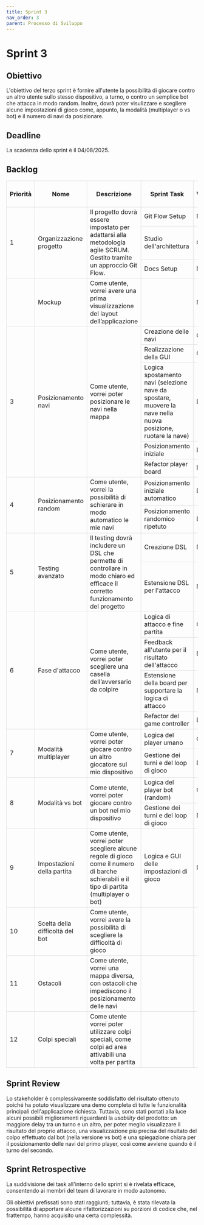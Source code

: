 ```yaml
---
title: Sprint 3
nav_order: 3
parent: Processo di Sviluppo
---
```


# Sprint 3

## Obiettivo
L'obiettivo del terzo sprint è fornire all'utente la possibilità di giocare contro un altro utente sullo stesso dispositivo,
a turno, o contro un semplice bot che attacca in modo random. Inoltre, dovrà poter visulizzare e scegliere alcune impostazioni di gioco come, 
appunto, la modalità (multiplayer o vs bot) e il numero di navi da posizionare.

## Deadline
La scadenza dello sprint è il 04/08/2025.

## Backlog
<style>
table {
    border-collapse: collapse;
    width: 100%;
}
table th, table td {
    border: 1px solid #ddd;
}
table td[rowspan] {
    vertical-align: middle;
}
</style>
<table>
  <thead>
    <tr>
      <th>Priorità</th>
      <th>Nome</th>
      <th>Descrizione</th>
      <th>Sprint Task</th>
      <th>Volontario</th>
      <th>Stima Sprint 1</th>
      <th>Stima Sprint 2</th>
      <th>Stima Sprint 3</th>
    </tr>
  </thead>
  <tbody>
    <tr>
      <td rowspan="3">1</td>
      <td rowspan="3">Organizzazione progetto</td>
      <td rowspan="3">Il progetto dovrà essere impostato per adattarsi alla metodologia agile SCRUM. 
            Gestito tramite un approccio Git Flow.</td>
      <td>Git Flow Setup</td>
      <td>Mirco</td>
      <td></td>
      <td></td>
      <td></td>
    </tr>
    <tr>
      <td>Studio dell'architettura</td>
      <td>Chiara</td>
      <td></td>
      <td></td>
      <td></td>
    </tr>
    <tr>
      <td>Docs Setup</td>
      <td>Mirco</td>
      <td></td>
      <td></td>
      <td></td>
    </tr>
    <tr>
      <td></td>
      <td>Mockup</td>
      <td>Come utente, vorrei avere una prima visualizzazione del layout dell’applicazione</td>
      <td></td>
      <td>Mirco</td>
      <td></td>
      <td></td>
      <td></td>
    </tr>
    <tr>
      <td rowspan="6">3</td>
      <td rowspan="6">Posizionamento navi</td>
      <td rowspan="6">Come utente, vorrei poter posizionare le navi nella mappa</td>
    </tr>
    <tr>
      <td>Creazione delle navi</td>
      <td>Chiara</td>
      <td></td>
      <td></td>
      <td></td>
    </tr>
    <tr>
      <td>Realizzazione della GUI</td>
      <td>Chiara</td>
      <td></td>
      <td></td>
      <td></td>
    </tr>
    <tr>
      <td>Logica spostamento navi (selezione nave da spostare, 
        muovere la nave nella nuova posizione, 
        ruotare la nave)</td>
      <td>Dilaver</td>
      <td></td>
      <td></td>
      <td></td>
    </tr>
    <tr>
      <td>Posizionamento iniziale</td>
      <td>Dilaver</td>
      <td></td>
      <td></td>
      <td></td>
    </tr>
    <tr>
      <td>Refactor player board</td>
      <td>Mirco</td>
      <td></td>
      <td></td>
      <td></td>
    </tr>
    <tr>
      <td rowspan="3">4</td>
      <td rowspan="3">Posizionamento random</td>
      <td rowspan="3">Come utente, vorrei la possibilità di schierare in modo automatico le mie navi</td>
    </tr>
    <tr>
      <td>Posizionamento iniziale automatico</td>
      <td>Dilaver</td>
      <td></td>
      <td></td>
      <td></td>
    </tr>
    <tr>
      <td>Posizionamento randomico ripetuto</td>
      <td>Dilaver</td>
      <td></td>
      <td></td>
      <td></td>
    </tr>
    <tr>
      <td rowspan="3">5</td>
      <td rowspan="3">Testing avanzato</td>
      <td rowspan="3">Il testing dovrà includere un DSL che permette di controllare 
        in modo chiaro ed efficace il corretto funzionamento del progetto</td>
    </tr>
    <tr>
      <td>Creazione DSL</td>
      <td>Mirco</td>
      <td></td>
      <td></td>
      <td></td>
    </tr>
    <tr>
      <td>Estensione DSL per l'attacco</td>
      <td>Mirco</td>
      <td></td>
      <td></td>
      <td></td>
    </tr>
    <tr>
      <td rowspan="5">6</td>
      <td rowspan="5">Fase d'attacco</td>
      <td rowspan="5">Come utente, vorrei poter scegliere una casella dell’avversario da colpire</td>
    </tr>
    <tr>
      <td>Logica di attacco e fine partita</td>
      <td>Chiara</td>
      <td></td>
      <td></td>
      <td></td>
    </tr>
    <tr>
      <td>Feedback all'utente per il risultato dell'attacco</td>
      <td>Dilaver</td>
      <td></td>
      <td></td>
      <td></td>
    </tr>
    <tr>
      <td>Estensione della board per supportare la logica di attacco</td>
      <td>Mirco</td>
      <td></td>
      <td></td>
      <td></td>
    </tr>
    <tr>
      <td>Refactor del game controller</td>
      <td>Dilaver</td>
      <td></td>
      <td></td>
      <td></td>
    </tr>
    <tr>
      <td rowspan="3">7</td>
      <td rowspan="3">Modalità multiplayer</td>
      <td rowspan="3">Come utente, vorrei poter giocare
            contro un altro giocatore sul mio dispositivo</td>
    </tr>
    <tr>
      <td>Logica del player umano</td>
      <td>Chiara</td>
      <td></td>
      <td></td>
      <td></td>
    </tr>
     <tr>
      <td>Gestione dei turni e del loop di gioco</td>
      <td>Dilaver</td>
      <td></td>
      <td></td>
      <td></td>
    </tr>
    <tr>
      <td rowspan="3">8</td>
      <td rowspan="3">Modalità vs bot</td>
      <td rowspan="3">Come utente, vorrei poter giocare contro un bot nel mio dispositivo</td>
    </tr>
    <tr>
      <td>Logica del player bot (random)</td>
      <td>Chiara</td>
      <td></td>
      <td></td>
      <td></td>
    </tr>
    <tr>
      <td>Gestione dei turni e del loop di gioco</td>
      <td>Dilaver</td>
      <td></td>
      <td></td>
      <td></td>
    </tr>
    <tr>
      <td>9</td>
      <td>Impostazioni della partita</td>
      <td>Come utente, vorrei poter scegliere alcune regole di gioco come il numero di barche schierabili 
            e il tipo di partita (multiplayer o bot)</td>
      <td>Logica e GUI delle impostazioni di gioco</td>
      <td>Mirco</td>
      <td></td>
      <td></td>
      <td></td>
    </tr>
    <tr>
      <td>10</td>
      <td>Scelta della difficoltà del bot</td>
      <td>Come utente, vorrei avere la possibilità di scegliere la difficoltà di gioco</td>
      <td></td>
      <td></td>
      <td></td>
      <td></td>
      <td></td>
    </tr>
    <tr>
      <td>11</td>
      <td>Ostacoli</td>
      <td>Come utente, vorrei una mappa diversa, 
        con ostacoli che impediscono il posizionamento delle navi</td>
      <td></td>
      <td></td>
      <td></td>
      <td></td>
      <td></td>
    </tr>
    <tr>
      <td>12</td>
      <td>Colpi speciali</td>
      <td>Come utente vorrei poter utilizzare colpi speciali, 
            come colpi ad area attivabili una volta per partita</td>
      <td></td>
      <td></td>
      <td></td>
      <td></td>
      <td></td>
    </tr>
  </tbody>
</table>

## Sprint Review
Lo stakeholder è complessivamente soddisfatto del risultato ottenuto 
poiché ha potuto visualizzare una demo completa di tutte le funzionalità principali dell'applicazione richiesta. 
Tuttavia, sono stati portati alla luce alcuni possibili miglioramenti riguardanti la _usability_ del prodotto:
un maggiore delay tra un turno e un altro, per poter meglio visualizzare il risultato del proprio attacco, 
una visualizzazione più precisa del risultato del colpo effettuato dal bot (nella versione vs bot) e una
spiegazione chiara per il posizionamento delle navi del primo player, così come avviene quando è il turno del secondo.

## Sprint Retrospective

La suddivisione dei task all'interno dello sprint si è rivelata efficace,
consentendo ai membri del team di lavorare in modo autonomo. 

Gli obiettivi prefissati sono stati raggiunti; 
tuttavia, è stata rilevata la possibilità di apportare alcune rifattorizzazioni 
su porzioni di codice che, nel frattempo, hanno acquisito una certa complessità.
